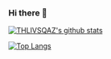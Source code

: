 ### Hi there 👋

[![THLIVSQAZ's github stats](https://github-readme-stats.vercel.app/api?username=THLIVSQAZ&theme=solarized-light&show_icons=true&count_private=true)](https://github.com/THLIVSQAZ)

[![Top Langs](https://github-readme-stats.vercel.app/api/top-langs/?username=THLIVSQAZ&layout=compact)](https://github.com/THLIVSQAZ)